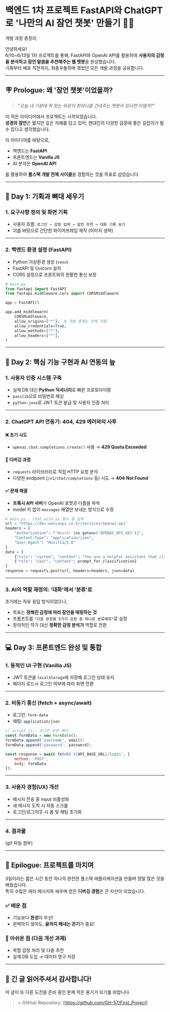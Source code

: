 # 백엔드 1차 프로젝트 FastAPI와 ChatGPT로 '나만의 AI 잠언 챗봇' 만들기 🧠🙏  
개발 과정 총정리

안녕하세요!  
6/10~6/13일 1차 프로젝트를 통해, FastAPI와 OpenAI API를 활용하여 **사용자의 감정을 분석하고 잠언 말씀을 추천해주는 웹 챗봇**을 완성했습니다.  
기획부터 배포 직전까지, 좌충우돌하며 겪었던 모든 개발 과정을 공유합니다.

---

## 🪧 Prologue: 왜 '잠언 챗봇'이었을까?

> _"오늘 내 기분에 딱 맞는 위로의 한마디를 건네주는 챗봇이 있다면 어떨까?"_

이 작은 아이디어에서 프로젝트는 시작되었습니다.  
**성경의 잠언**은 짧지만 깊은 지혜를 담고 있어, 현대인의 다양한 감정에 좋은 길잡이가 될 수 있다고 생각했습니다.

이 아이디어를 바탕으로,
- 백엔드는 **FastAPI**
- 프론트엔드는 **Vanilla JS**
- AI 분석은 **OpenAI API**

를 활용하여 **풀스택 개발 전체 사이클**을 경험하는 것을 목표로 삼았습니다.

---

## 📅 Day 1: 기획과 뼈대 세우기

### 1. 요구사항 정의 및 화면 기획
- 사용자 흐름: `로그인 → 감정 입력 → 잠언 추천 → 대화 기록 보기`
- 이를 바탕으로 간단한 와이어프레임 제작 (이미지 생략)


---

### 2. 백엔드 환경 설정 (FastAPI)

- Python 가상환경 생성 (`venv`)
- FastAPI 및 Uvicorn 설치
- CORS 설정으로 프론트와의 원활한 통신 보장

```python
# main.py
from fastapi import FastAPI
from fastapi.middleware.cors import CORSMiddleware

app = FastAPI()

app.add_middleware(
    CORSMiddleware,
    allow_origins=["*"],  # 개발 중에는 전체 허용
    allow_credentials=True,
    allow_methods=["*"],
    allow_headers=["*"],
)
```

---

## 🧠 Day 2: 핵심 기능 구현과 AI 연동의 늪

### 1. 사용자 인증 시스템 구축
- 실제 DB 대신 **Python 딕셔너리**로 빠른 프로토타이핑
- `passlib`으로 비밀번호 해싱
- `python-jose`로 JWT 토큰 발급 및 사용자 인증 처리

---

### 2. ChatGPT API 연동기: 404, 429 에러와의 사투

#### ❌ 초기 시도
- `openai.chat.completions.create()` 사용 → **429 Quota Exceeded**

#### 🧪 디버깅 과정
- `requests` 라이브러리로 직접 HTTP 요청 분석
- 다양한 endpoint (`/v1/chat/completions` 등) 시도 → **404 Not Found**

#### ✅ 문제 해결
- **프록시 API 서버**가 OpenAI 포맷과 다름을 파악
- model 키 없이 `messages` 배열만 보내는 방식으로 수정

```python
# main.py - chat_with_ai 함수 중 일부
url = "https://dev.wenivops.co.kr/services/openai-api"
headers = {
    "Authorization": f"Bearer {os.getenv('OPENAI_API_KEY')}",
    "Content-Type": "application/json",
    "User-Agent": "Mozilla/5.0"
}
data = [
    {"role": "system", "content": "You are a helpful assistant that classifies emotions."},
    {"role": "user", "content": prompt_for_classification}
]
response = requests.post(url, headers=headers, json=data)
```

---

### 3. AI의 역할 재정의: **'대화'에서 '분류'로**

초기에는 자유 응답 방식이었으나,
- 목표는 **정해진 감정에 따라 잠언을 매핑하는 것**
- 프롬프트를 `"다음 문장을 5가지 감정 중 하나로 분류해줘"`로 설정
- 창의적인 작가 대신 **정확한 감정 분석가** 역할로 전환

---

## 💻 Day 3: 프론트엔드 완성 및 통합

### 1. 동적인 UI 구현 (Vanilla JS)

- JWT 토큰을 `localStorage`에 저장해 로그인 상태 유지
- 페이지 로드시 로그인 여부에 따라 화면 전환

---

### 2. 비동기 통신 (fetch + async/await)

- 로그인: `form-data`
- 채팅: `application/json`

```javascript
// script.js - 로그인 요청 예시
const formData = new FormData();
formData.append('username', email);
formData.append('password', password);

const response = await fetch(`${API_BASE_URL}/login`, {
    method: 'POST',
    body: formData
});
```

---

### 3. 사용자 경험(UX) 개선

- 메시지 전송 중 input 비활성화
- 새 메시지 도착 시 자동 스크롤
- 로그인/로그아웃 시 폼 및 채팅 초기화

---
### 4. 결과물
(gif 파일 첨부)



---

## 🧾 Epilogue: 프로젝트를 마치며

3일이라는 짧은 시간 동안 하나의 완전한 풀스택 애플리케이션을 만들며 정말 많은 것을 배웠습니다.  
특히 수많은 에러 메시지와 싸우며 얻은 **디버깅 경험**은 큰 자산이 되었습니다.

### ✅ 배운 점
- 기능보다 **완성**이 우선!
- 완벽하지 않아도, **끝까지 해내는 끈기**가 중요!

### 📌 아쉬운 점 (다음 개선 과제)
- 복합 감정 처리 및 다중 추천
- 실제 DB 도입 → 데이터 영구 저장

---

## 🙏 긴 글 읽어주셔서 감사합니다!

이 글이 또 다른 도전을 준비 중인 분께 작은 용기가 되기를 바랍니다.  
> ⭐ GitHub Repository: [https://github.com/GH-57/First_Project]
